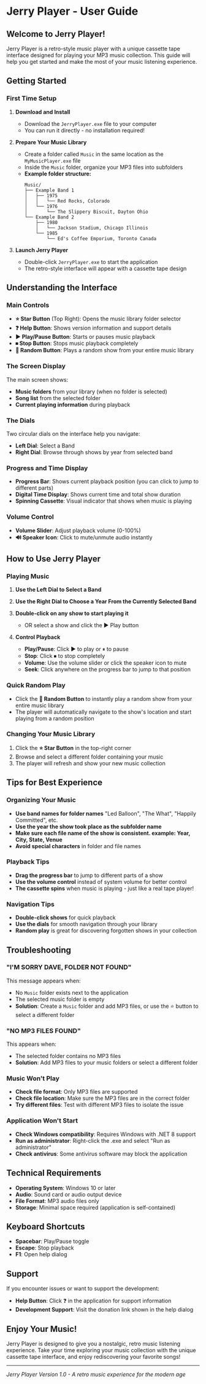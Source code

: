 # Jerry Player - User Guide

## Welcome to Jerry Player!

Jerry Player is a retro-style music player with a unique cassette tape interface designed for playing your MP3 music collection. This guide will help you get started and make the most of your music listening experience.

## Getting Started

### First Time Setup

1. **Download and Install**
   - Download the `JerryPlayer.exe` file to your computer
   - You can run it directly - no installation required!

2. **Prepare Your Music Library**
   - Create a folder called `Music` in the same location as the `MyMusicPlayer.exe` file
   - Inside the `Music` folder, organize your MP3 files into subfolders
   - **Example folder structure:**
     ```
     Music/
     ├── Example Band 1
     │   ├── 1975
     │   │   └── Red Rocks, Colorado
     │   └── 1976
     │       └── The Slippery Biscuit, Dayton Ohio
     └── Example Band 2
         ├── 1980
         │   └── Jackson Stadium, Chicago Illinois
         └── 1985
             └── Ed's Coffee Emporium, Toronto Canada
     ```

3. **Launch Jerry Player**
   - Double-click `JerryPlayer.exe` to start the application
   - The retro-style interface will appear with a cassette tape design

## Understanding the Interface

### Main Controls

- **⭐ Star Button** (Top Right): Opens the music library folder selector
- **❓ Help Button**: Shows version information and support details
- **▶ Play/Pause Button**: Starts or pauses music playback
- **⏹ Stop Button**: Stops music playback completely
- **🎲 Random Button**: Plays a random show from your entire music library

### The Screen Display

The main screen shows:
- **Music folders** from your library (when no folder is selected)
- **Song list** from the selected folder
- **Current playing information** during playback

### The Dials

Two circular dials on the interface help you navigate:
- **Left Dial**: Select a Band
- **Right Dial**: Browse through shows by year from selected band

### Progress and Time Display

- **Progress Bar**: Shows current playback position (you can click to jump to different parts)
- **Digital Time Display**: Shows current time and total show duration
- **Spinning Cassette**: Visual indicator that shows when music is playing

### Volume Control

- **Volume Slider**: Adjust playback volume (0-100%)
- **🔊 Speaker Icon**: Click to mute/unmute audio instantly

## How to Use Jerry Player

### Playing Music

1. **Use the Left Dial to Select a Band**

2. **Use the Right Dial to Choose a Year From the Currently Selected Band**

3. **Double-click on any show to start playing it**
   - OR select a show and click the ▶ Play button

4. **Control Playback**
   - **Play/Pause**: Click ▶ to play or ⏸ to pause
   - **Stop**: Click ⏹ to stop completely
   - **Volume**: Use the volume slider or click the speaker icon to mute
   - **Seek**: Click anywhere on the progress bar to jump to that position

### Quick Random Play

- Click the **🎲 Random Button** to instantly play a random show from your entire music library
- The player will automatically navigate to the show's location and start playing from a random position

### Changing Your Music Library

1. Click the **⭐ Star Button** in the top-right corner
2. Browse and select a different folder containing your music
3. The player will refresh and show your new music collection

## Tips for Best Experience

### Organizing Your Music

- **Use band names for folder names**  "Led Balloon", "The What", "Happily Committed", etc.
- **Use the year the show took place as the subfolder name**
- **Make sure each file name of the show is consistent. example: Year, City, State, Venue**
- **Avoid special characters** in folder and file names

### Playback Tips

- **Drag the progress bar** to jump to different parts of a show
- **Use the volume control** instead of system volume for better control
- **The cassette spins** when music is playing - just like a real tape player!

### Navigation Tips

- **Double-click shows** for quick playback
- **Use the dials** for smooth navigation through your library
- **Random play** is great for discovering forgotten shows in your collection

## Troubleshooting

### "I'M SORRY DAVE, FOLDER NOT FOUND"

This message appears when:
- No `Music` folder exists next to the application
- The selected music folder is empty
- **Solution**: Create a `Music` folder and add MP3 files, or use the ⭐ button to select a different folder

### "NO MP3 FILES FOUND"

This appears when:
- The selected folder contains no MP3 files
- **Solution**: Add MP3 files to your music folders or select a different folder

### Music Won't Play

- **Check file format**: Only MP3 files are supported
- **Check file location**: Make sure the MP3 files are in the correct folder
- **Try different files**: Test with different MP3 files to isolate the issue

### Application Won't Start

- **Check Windows compatibility**: Requires Windows with .NET 8 support
- **Run as administrator**: Right-click the .exe and select "Run as administrator"
- **Check antivirus**: Some antivirus software may block the application

## Technical Requirements

- **Operating System**: Windows 10 or later
- **Audio**: Sound card or audio output device
- **File Format**: MP3 audio files only
- **Storage**: Minimal space required (application is self-contained)

## Keyboard Shortcuts

- **Spacebar**: Play/Pause toggle
- **Escape**: Stop playback
- **F1**: Open help dialog

## Support

If you encounter issues or want to support the development:
- **Help Button**: Click ❓ in the application for support information
- **Development Support**: Visit the donation link shown in the help dialog

## Enjoy Your Music!

Jerry Player is designed to give you a nostalgic, retro music listening experience. Take your time exploring your music collection with the unique cassette tape interface, and enjoy rediscovering your favorite songs!

---

*Jerry Player Version 1.0 - A retro music experience for the modern age*
